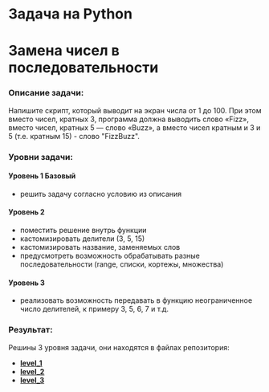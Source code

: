 # Задача на Python
# Замена чисел в последовательности
### Описание задачи:
Напишите скрипт, который выводит на экран числа от 1 до 100. При этом вместо чисел, кратных 3, программа должна выводить слово «Fizz», вместо чисел, кратных 5 — слово «Buzz», а вместо чисел кратным и 3 и 5 (т.е. кратным 15) - слово "FizzBuzz".
### Уровни задачи:
#### Уровень 1 Базовый
- решить задачу согласно условию из описания
#### Уровень 2
- поместить решение внутрь функции
- кастомизировать делители (3, 5, 15)
- кастомизировать название, заменяемых слов
- предусмотреть возможность обрабатывать разные последовательности (range, списки, кортежы, множества)
#### Уровень 3
- реализовать возможность передавать в функцию неограниченное число делителей, к примеру 3, 5, 6, 7 и т.д.

### Результат:
Решины 3 уровня задачи, они находятся в файлах репозитория:
- [**level_1**](https://github.com/following-the-rabbit/ritm_test_task/blob/main/ritm_level_1.py)
- [**level_2**](https://github.com/following-the-rabbit/ritm_test_task/blob/main/ritm_level_2.py)
- [**level_3**](https://github.com/following-the-rabbit/ritm_test_task/blob/main/ritm_level_3.py)
